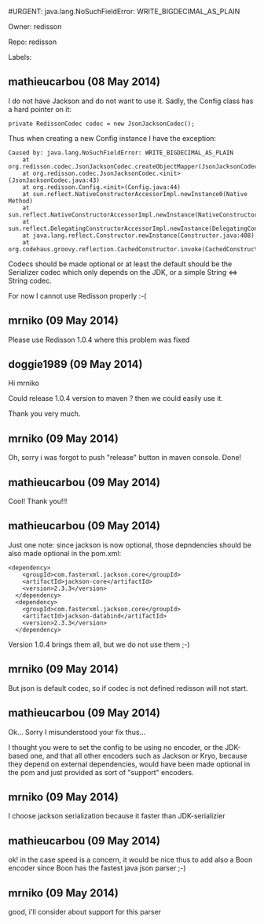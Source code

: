 #URGENT: java.lang.NoSuchFieldError: WRITE_BIGDECIMAL_AS_PLAIN

Owner: redisson

Repo: redisson

Labels: 

## mathieucarbou (08 May 2014)

I do not have Jackson and do not want to use it. Sadly, the Config class has a hard pointer on it: 

`private RedissonCodec codec = new JsonJacksonCodec();`

Thus when creating a new Config instance I have the exception:

```
Caused by: java.lang.NoSuchFieldError: WRITE_BIGDECIMAL_AS_PLAIN
    at org.redisson.codec.JsonJacksonCodec.createObjectMapper(JsonJacksonCodec.java:90)
    at org.redisson.codec.JsonJacksonCodec.<init>(JsonJacksonCodec.java:43)
    at org.redisson.Config.<init>(Config.java:44)
    at sun.reflect.NativeConstructorAccessorImpl.newInstance0(Native Method)
    at sun.reflect.NativeConstructorAccessorImpl.newInstance(NativeConstructorAccessorImpl.java:62)
    at sun.reflect.DelegatingConstructorAccessorImpl.newInstance(DelegatingConstructorAccessorImpl.java:45)
    at java.lang.reflect.Constructor.newInstance(Constructor.java:408)
    at org.codehaus.groovy.reflection.CachedConstructor.invoke(CachedConstructor.java:77)
```

Codecs should be made optional or at least the default should be the Serializer codec which only depends on the JDK, or a simple String <=> String codec.

For now I cannot use Redisson properly :-(


## mrniko (09 May 2014)

Please use Redisson 1.0.4 where this problem was fixed


## doggie1989 (09 May 2014)

Hi mrniko

Could release 1.0.4 version to maven ? then we could easily use it.

Thank you very much.


## mrniko (09 May 2014)

Oh, sorry i was forgot to push "release" button in maven console. Done!


## mathieucarbou (09 May 2014)

Cool! Thank you!!!


## mathieucarbou (09 May 2014)

Just one note: since jackson is now optional, those depndencies should be also made optional in the pom.xml:

```
<dependency>
    <groupId>com.fasterxml.jackson.core</groupId>
    <artifactId>jackson-core</artifactId>
    <version>2.3.3</version>
  </dependency>
  <dependency>
    <groupId>com.fasterxml.jackson.core</groupId>
    <artifactId>jackson-databind</artifactId>
    <version>2.3.3</version>
  </dependency>
```

Version 1.0.4 brings them all, but we do not use them ;-)


## mrniko (09 May 2014)

But json is default codec, so if codec is not defined redisson will not start.


## mathieucarbou (09 May 2014)

Ok... Sorry I misunderstood your fix thus... 

I thought you were to set the config to be using no encoder, or the JDK-based one, and that all other encoders such as Jackson or Kryo, because they depend on external dependencies, would have been made optional in the pom and just provided as sort of "support" encoders.


## mrniko (09 May 2014)

I choose jackson serialization because it faster than JDK-serializier


## mathieucarbou (09 May 2014)

ok! in the case speed is a concern, it would be nice thus to add also a Boon encoder since Boon has the fastest java json parser ;-)


## mrniko (09 May 2014)

good, i'll consider about support for this parser


